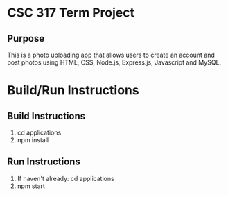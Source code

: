# CSC 317 Term Project

## Purpose

This is a photo uploading app that allows users to create an account and post photos using HTML, CSS, Node.js, Express.js, Javascript and MySQL.

# Build/Run Instructions

## Build Instructions
1. cd applications
2. npm install

## Run Instructions
1. If haven't already: cd applications
2. npm start
